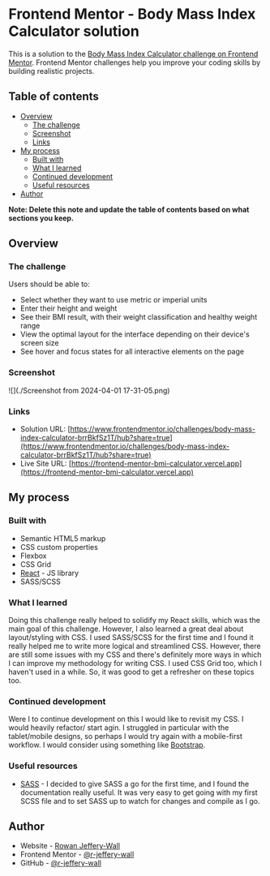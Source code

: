 # Frontend Mentor - Body Mass Index Calculator solution

This is a solution to the [Body Mass Index Calculator challenge on Frontend Mentor](https://www.frontendmentor.io/challenges/body-mass-index-calculator-brrBkfSz1T). Frontend Mentor challenges help you improve your coding skills by building realistic projects. 

## Table of contents

- [Overview](#overview)
  - [The challenge](#the-challenge)
  - [Screenshot](#screenshot)
  - [Links](#links)
- [My process](#my-process)
  - [Built with](#built-with)
  - [What I learned](#what-i-learned)
  - [Continued development](#continued-development)
  - [Useful resources](#useful-resources)
- [Author](#author)

**Note: Delete this note and update the table of contents based on what sections you keep.**

## Overview

### The challenge

Users should be able to:

- Select whether they want to use metric or imperial units
- Enter their height and weight
- See their BMI result, with their weight classification and healthy weight range
- View the optimal layout for the interface depending on their device's screen size
- See hover and focus states for all interactive elements on the page

### Screenshot

![](./Screenshot from 2024-04-01 17-31-05.png)

### Links

- Solution URL: [https://www.frontendmentor.io/challenges/body-mass-index-calculator-brrBkfSz1T/hub?share=true](https://www.frontendmentor.io/challenges/body-mass-index-calculator-brrBkfSz1T/hub?share=true)
- Live Site URL: [https://frontend-mentor-bmi-calculator.vercel.app](https://frontend-mentor-bmi-calculator.vercel.app)

## My process

### Built with

- Semantic HTML5 markup
- CSS custom properties
- Flexbox
- CSS Grid
- [React](https://reactjs.org/) - JS library
- SASS/SCSS

### What I learned

Doing this challenge really helped to solidify my React skills, which was the main goal of this challenge. However, I also learned a great deal about layout/styling with CSS. I used SASS/SCSS for the first time and I found it really helped me to write more logical and streamlined CSS. However, there are still some issues with my CSS and there's definitely more ways in which I can improve my methodology for writing CSS. I used CSS Grid too, which I haven't used in a while. So, it was good to get a refresher on these topics too.

### Continued development

Were I to continue development on this I would like to revisit my CSS. I would heavily refactor/ start agin. I struggled in particular with the tablet/mobile designs, so perhaps I would try again with a mobile-first workflow. 
I would consider using something like [Bootstrap](https://getbootstrap.com/docs/3.4/css/).

### Useful resources

- [SASS](https://sass-lang.com) - I decided to give SASS a go for the first time, and I found the documentation really useful. It was very easy to get going with my first SCSS file and to set SASS up to watch for changes and compile as I go.

## Author

- Website - [Rowan Jeffery-Wall](https://rowanjefferywall.com)
- Frontend Mentor - [@r-jeffery-wall](https://www.frontendmentor.io/profile/r-jeffery-wall)
- GitHub - [@r-jeffery-wall](https://github.com/r-jeffery-wall)


